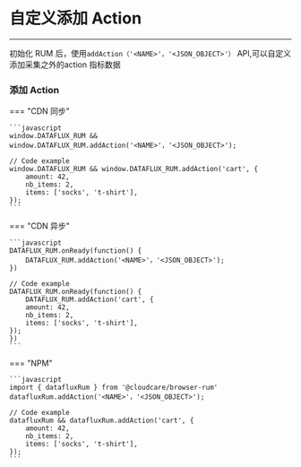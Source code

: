 # 自定义添加 Action
---


初始化 RUM 后，使用`addAction（'<NAME>'，'<JSON_OBJECT>'）` API,可以自定义添加采集之外的action 指标数据

### 添加 Action

=== "CDN 同步"

    ```javascript
    window.DATAFLUX_RUM && window.DATAFLUX_RUM.addAction('<NAME>'，'<JSON_OBJECT>');

    // Code example
    window.DATAFLUX_RUM && window.DATAFLUX_RUM.addAction('cart', {
        amount: 42,
        nb_items: 2,
        items: ['socks', 't-shirt'],
    });
    ```

=== "CDN 异步"

    ```javascript
    DATAFLUX_RUM.onReady(function() {
        DATAFLUX_RUM.addAction('<NAME>'，'<JSON_OBJECT>');
    })

    // Code example
    DATAFLUX_RUM.onReady(function() {
        DATAFLUX_RUM.addAction('cart', {
        amount: 42,
        nb_items: 2,
        items: ['socks', 't-shirt'],
    });
    })
    ```

=== "NPM"

    ```javascript
    import { datafluxRum } from '@cloudcare/browser-rum'
    datafluxRum.addAction('<NAME>'，'<JSON_OBJECT>');

    // Code example
    datafluxRum && datafluxRum.addAction('cart', {
        amount: 42,
        nb_items: 2,
        items: ['socks', 't-shirt'],
    });              
    ```